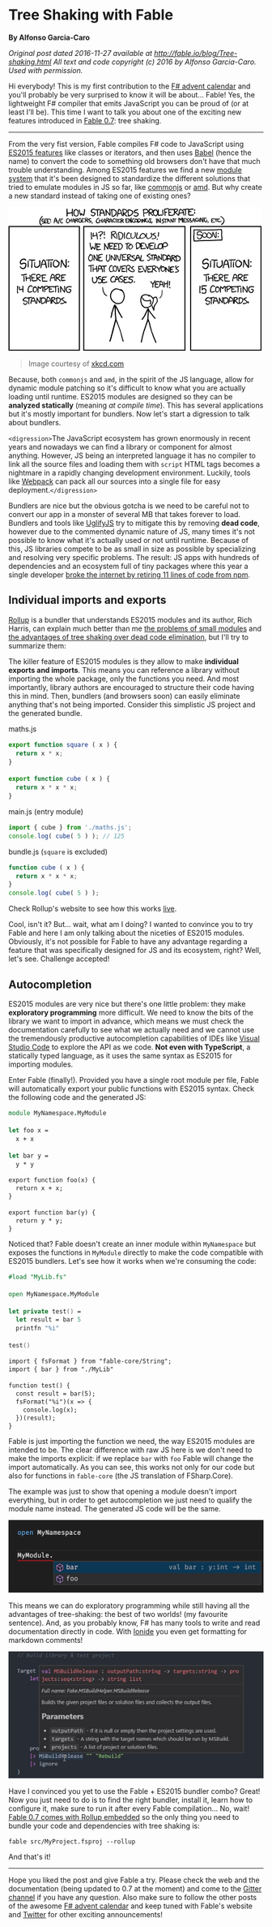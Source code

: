 
# Tree Shaking with Fable #

**By Alfonso Garcia-Caro**
 
*Original post dated 2016-11-27 available at http://fable.io/blog/Tree-shaking.html*
*All text and code copyright (c) 2016 by Alfonso Garcia-Caro. Used with permission.*



Hi everybody! This is my first contribution to the [F# advent calendar](https://sergeytihon.wordpress.com/2016/10/23/f-advent-calendar-in-english-2016/) and you'll probably be very surprised to know it will be about... Fable! Yes, the lightweight F# compiler that emits JavaScript you can be proud of (or at least I'll be). This time I want to talk you about one of the exciting new features introduced in [Fable 0.7](blog/Introducing-0-7.html): tree shaking.

----------------

From the very fist version, Fable compiles F# code to JavaScript using [ES2015 features](https://babeljs.io/docs/learn-es2015/) like classes or iterators, and then uses [Babel](https://babeljs.io/) (hence the name) to convert the code to something old browsers don't have that much trouble understanding. Among ES2015 features we find a new [module system](http://www.2ality.com/2014/09/es6-modules-final.html) that it's been designed to standardize the different solutions that tried to emulate modules in JS so far, like [commonjs](https://nodejs.org/docs/latest/api/modules.html) or [amd](http://requirejs.org/docs/whyamd.html). But why create a new standard instead of taking one of existing ones?

![How standards proliferate](img/standards.png)

> Image courtesy of [xkcd.com](https://xkcd.com/927/)

Because, both `commonjs` and `amd`, in the spirit of the JS language, allow for dynamic module patching so it's difficult to know what you are actually loading until runtime. ES2015 modules are designed so they can be **analyzed statically** (meaning _at compile time_). This has several applications but it's mostly important for bundlers. Now let's start a digression to talk about bundlers.

`<digression>`The JavaScript ecosystem has grown enormously in recent years and nowadays we can find a library or component for almost anything. However, JS being an interpreted language it has no compiler to link all the source files and loading them with `script` HTML tags becomes a nightmare in a rapidly changing development environment. Luckily, tools like [Webpack](https://webpack.github.io/) can pack all our sources into a single file for easy deployment.`</digression>`

Bundlers are nice but the obvious gotcha is we need to be careful not to convert our app in a monster of several MB that takes forever to load. Bundlers and tools like [UglifyJS](http://lisperator.net/uglifyjs/) try to mitigate this by removing **dead code**, however due to the commented dynamic nature of JS, many times it's not possible to know what it's actually used or not until runtime. Because of this, JS libraries compete to be as small in size as possible by specializing and resolving very specific problems. The result: JS apps with hundreds of dependencies and an ecosystem full of tiny packages where this year a single developer [broke the internet by retiring 11 lines of code from npm](http://www.theregister.co.uk/2016/03/23/npm_left_pad_chaos/).

## Individual imports and exports

[Rollup](http://rollupjs.org/) is a bundler that understands ES2015 modules and its author, Rich Harris, can explain much better than me [the problems of small modules](https://medium.com/@Rich_Harris/small-modules-it-s-not-quite-that-simple-3ca532d65de4#.bwwly4tk3) and [the advantages of tree shaking over dead code elimination](https://medium.com/@Rich_Harris/tree-shaking-versus-dead-code-elimination-d3765df85c80#.nnofvhkml), but I'll try to summarize them:

The killer feature of ES2015 modules is they allow to make **individual exports and imports**. This means you can reference a library without importing the whole package, only the functions you need. And most importantly, library authors are encouraged to structure their code having this in mind. Then, bundlers (and browsers soon) can easily eliminate anything that's not being imported. Consider this simplistic JS project and the generated bundle.

maths.js
```js
export function square ( x ) {
  return x * x;
}

export function cube ( x ) {
  return x * x * x;
}
```

main.js (entry module)
```js
import { cube } from './maths.js';
console.log( cube( 5 ) ); // 125
```

bundle.js (`square` is excluded)
```js
function cube ( x ) {
  return x * x * x;
}
console.log( cube( 5 ) );
```

Check Rollup's website to see how this works [live](http://rollupjs.org/).

Cool, isn't it? But... wait, what am I doing? I wanted to convince you to try Fable and here I am only talking about the niceties of ES2015 modules. Obviously, it's not possible for Fable to have any advantage regarding a feature that was specifically designed for JS and its ecosystem, right? Well, let's see. Challenge accepted!

## Autocompletion

ES2015 modules are very nice but there's one little problem: they make **exploratory programming** more difficult. We need to know the bits of the library we want to import in advance, which means we must check the documentation carefully to see what we actually need and we cannot use the tremendously productive autocompletion capabilities of IDEs like [Visual Studio Code](https://code.visualstudio.com/) to explore the API as we code. **Not even with TypeScript**, a statically typed language, as it uses the same syntax as ES2015 for importing modules.

Enter Fable (finally!). Provided you have a single root module per file, Fable will automatically export your public functions with ES2015 syntax. Check the following code and the generated JS:

```fsharp
module MyNamespace.MyModule

let foo x =
  x + x

let bar y =
  y * y
```

```JS
export function foo(x) {
  return x + x;
}

export function bar(y) {
  return y * y;
}
```

Noticed that? Fable doesn't create an inner module within `MyNamespace` but exposes the functions in `MyModule` directly to make the code compatible with ES2015 bundlers. Let's see how it works when we're consuming the code:

```fsharp
#load "MyLib.fs"

open MyNamespace.MyModule

let private test() =
  let result = bar 5
  printfn "%i"

test()
```

```JS
import { fsFormat } from "fable-core/String";
import { bar } from "./MyLib"

function test() {
  const result = bar(5);
  fsFormat("%i")(x => {
    console.log(x);
  })(result);
}
```

Fable is just importing the function we need, the way ES2015 modules are intended to be. The clear difference with raw JS here is we don't need to make the imports explicit: if we replace `bar` with `foo` Fable will change the import automatically. As you can see, this works not only for our code but also for functions in `fable-core` (the JS translation of FSharp.Core).

The example was just to show that opening a module doesn't import everything, but in order to get autocompletion we just need to qualify the module name instead. The generated JS code will be the same.

![Autocompletion](img/capture2.png)

This means we can do exploratory programming while still having all the advantages of tree-shaking: the best of two worlds! (my favourite sentence). And, as you probably know, F# has many tools to write and read documentation directly in code. With [Ionide](http://ionide.io/) you even get formatting for markdown comments!

![Markdown](img/capture1.jpg)

Have I convinced you yet to use the Fable + ES2015 bundler combo? Great! Now you just need to do is to find the right bundler, install it, learn how to configure it, make sure to run it after every Fable compilation... No, wait! [Fable 0.7 comes with Rollup embedded](http://fable.io/blog/Introducing-0-7.html#ES2015-Modules-and-Bundling) so the only thing you need to bundle your code and dependencies with tree shaking is:

```
fable src/MyProject.fsproj --rollup
```

And that's it!

----------------

Hope you liked the post and give Fable a try. Please check the web and the documentation (being updated to 0.7 at the moment) and come to the [Gitter channel](https://gitter.im/fable-compiler/Fable) if you have any question. Also make sure to follow the other posts of the awesome [F# advent calendar](https://sergeytihon.wordpress.com/2016/10/23/f-advent-calendar-in-english-2016/) and keep tuned with Fable's website and [Twitter](https://twitter.com/FableCompiler) for other exciting announcements!